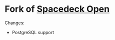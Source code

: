 # Fork of [Spacedeck Open](https://github.com/spacedeck/spacedeck-open)

Changes:

* PostgreSQL support
